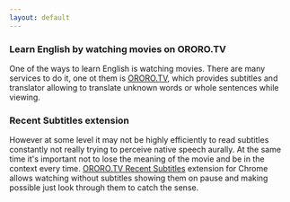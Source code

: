 ```yaml
---
layout: default
---
```


### Learn English by watching movies on ORORO.TV

One of the ways to learn English is watching movies. There are many services to do it,
one ot them is [ORORO.TV](https://ororo.tv/ref/1530022), which provides subtitles and
translator allowing to translate unknown words or whole sentences while viewing.

### Recent Subtitles extension

However at some level it may not be highly efficiently to read subtitles constantly
not really trying to perceive native speech aurally. At the same time it's important
not to lose the meaning of the movie and be in the context every time.
[ORORO.TV Recent Subtitles](https://chrome.google.com/webstore/detail/ororotv-recent-subtitles/aebfghlgckigccknbckmejjnlaloeeei?hl=en)
extension for Chrome allows watching without subtitles showing them on pause
and making possible just look through them to catch the sense.

